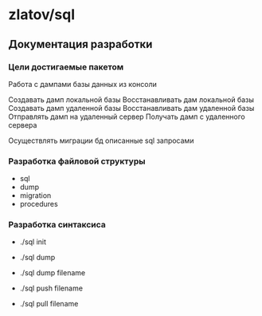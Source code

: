 # zlatov/sql
## Документация разработки
### Цели достигаемые пакетом

Работа с дампами базы данных из консоли

Создавать дамп локальной базы
Восстанавливать дам локальной базы
Создавать дамп удаленной базы
Восстанавливать дам удаленной базы
Отправлять дамп на удаленный сервер
Получать дамп с удаленного сервера

Осуществлять миграции бд описанные sql запросами

### Разработка файловой структуры
- sql
 -  dump
 -  migration
  -   procedures


### Разработка синтаксиса

- ./sql init

- ./sql dump
- ./sql dump filename

- ./sql push filename
- ./sql pull filename



